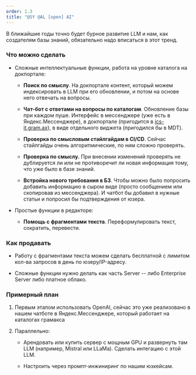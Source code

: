 ```yaml
---
order: 1.3
title: "@SY @AL [open] AI"
---
```


В ближайшие годы точно будет бурное развитие LLM и нам, как создателям базы знаний, обязательно надо вписаться в этот тренд.

### Что можно сделать

-  Сложные интеллектуальные функции, работа на уровне каталога на докпортале:

   -  **Поиск по смыслу**. На докпортале контент, который можем индексировать в LLM при его обновлении, и потом на основе него отвечать на вопросы.

   -  **Чат-бот с ответами на вопросы по каталогам**. Обновление базы при каждом пуше. Интерфейс в мессенджере (уже есть в Яндекс.Мессенджере), в докпортале (пригодится в [ics-it.gram.ax](http://ics-it.gram.ax)), в виде отдельного виджета (пригодился бы в MDT).

   -  **Проверка по смысловым стайлгайдам в CI/CD**. Сейчас стайлгайды очень алгоритмические, по ним сложно проверять.

   -  **Проверка по смыслу.** При внесении изменений проверять не дублируется ли или не противоречит ли новая информация тому, что уже было в базе знаний.

   -  **Встройка нового требования в БЗ**. Чтобы можно было попросить добавить информацию в сыром виде (просто сообщением или скопировав из мессенджера). И чатбот бы добавил в нужные статьи и попросил бы подтверждения от юзера.

-  Простые функции в редакторе:

   -  **Помощь с фрагментами текста**. Переформулировать текст, сократить, перевести.

### Как продавать

-  Работу с фрагментами текста можем сделать бесплатной с лимитом кол-ва запросов в день по юзеру/IP-адресу.

-  Сложные функции нужно делать как часть Server -- либо Enterprise Server либо платное облако.

### Примерный план

1. Первым этапом использовать OpenAI, сейчас это уже реализовано в нашем чатботе в Яндекс.Мессенджере, который работает на каталогах грамакса

2. Параллельно:

   -  Арендовать или купить сервер с мощным GPU и развернуть там LLM (например, Mistral или LLaMa). Сделать интегацию с этой LLM.

   -  Настроить через промпт-инжиниринг по нашим юзкейсам.